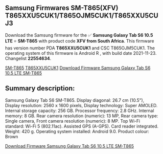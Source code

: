 <h2>Samsung Firmwares SM-T865(XFV) T865XXU5CUK1/T865OJM5CUK1/T865XXU5CUJ3</h2>
Download the Samsung firmware for the ✅ <strong>Samsung Galaxy Tab S6 10.5 LTE </strong> ⭐ <strong>SM-T865</strong> with product code <strong>XFV</strong> <strong> from South Africa</strong>. This firmware has version number PDA <strong>T865XXU5CUK1</strong> and CSC T865OJM5CUK1. The operating system of this firmware is Android R , with build date 2021-11-23. Changelist <strong>22554634</strong>.


[SM-T865](https://samfirm.shop/samsung/model/SM-T865)
[T865XXU5CUK1](https://samfirm.shop/samsung/pda/T865XXU5CUK1)
[Download Firmware Samsung Galaxy Tab S6 10.5 LTE SM-T865](https://samfirm.shop/samsung/firmware/477986)
<h2>Summary description:</h2>
<p>Samsung Galaxy Tab S6 SM-T865. Display diagonal: 26.7 cm (10.5"), Display resolution: 2560 x 1600 pixels, Display technology: Super AMOLED. Internal storage capacity: 256 GB. Processor frequency: 2.8 GHz. Internal memory: 8 GB. Rear camera resolution (numeric): 13 MP, Rear camera type: Single camera, Front camera resolution (numeric): 8 MP. Top Wi-Fi standard: Wi-Fi 5 (802.11ac). Assisted GPS (A-GPS). Card reader integrated. Weight: 420 g. Operating system installed: Android 9.0. Product colour: Brown</p>


[Download Firmware Samsung Galaxy Tab S6 10.5 LTE SM-T865](https://samfirm.shop/samsung/firmware/477986)
